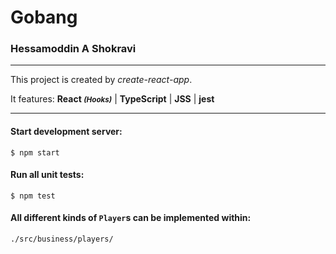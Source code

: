 # Gobang

### Hessamoddin A Shokravi

---

This project is created by _create-react-app_.

It features: **React _<small>(Hooks)</small>_** | **TypeScript** | **JSS** | **jest**

---

#### Start development server:

    $ npm start

#### Run all unit tests:

    $ npm test

#### All different kinds of `Player`s can be implemented within:

    ./src/business/players/
